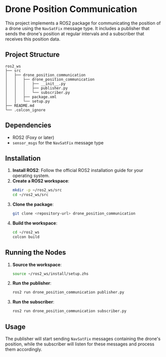 # Drone Position Communication

This project implements a ROS2 package for communicating the position of a drone using the `NavSatFix` message type. It includes a publisher that sends the drone's position at regular intervals and a subscriber that receives this position data.

## Project Structure

```
ros2_ws
├── src
│   ├── drone_position_communication
│   │   ├── drone_position_communication
│   │   │   ├── __init__.py
│   │   │   ├── publisher.py
│   │   │   └── subscriber.py
│   │   ├── package.xml
│   │   └── setup.py
├── README.md
└── .colcon_ignore
```

## Dependencies

- ROS2 (Foxy or later)
- `sensor_msgs` for the `NavSatFix` message type

## Installation

1. **Install ROS2**: Follow the official ROS2 installation guide for your operating system.
2. **Create a ROS2 workspace**:
   ```bash
   mkdir -p ~/ros2_ws/src
   cd ~/ros2_ws/src
   ```
3. **Clone the package**:
   ```bash
   git clone <repository-url> drone_position_communication
   ```
4. **Build the workspace**:
   ```bash
   cd ~/ros2_ws
   colcon build
   ```

## Running the Nodes

1. **Source the workspace**:
   ```bash
   source ~/ros2_ws/install/setup.zhs
   ```
2. **Run the publisher**:
   ```bash
   ros2 run drone_position_communication publisher.py
   ```
3. **Run the subscriber**:
   ```bash
   ros2 run drone_position_communication subscriber.py
   ```

## Usage

The publisher will start sending `NavSatFix` messages containing the drone's position, while the subscriber will listen for these messages and process them accordingly.

